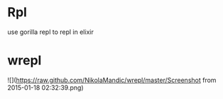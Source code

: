 Rpl
===

use gorilla repl to repl in elixir
# wrepl
![](https://raw.github.com/NikolaMandic/wrepl/master/Screenshot from 2015-01-18 02:32:39.png)
